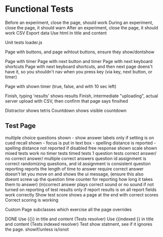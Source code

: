 # Functional Tests

Before an experiment, close the page, should work
During an experiment, close the page, it should warn
After an experiment, close the page, it should work
CSV Export data
Use html in title and content

Unit tests loader.js

Page with buttons, and page wihtout buttons, ensure they show/dontshow

Page with timer
Page with next button and timer
Page with next keyboard shortcuts
Page with next keyboard shortcuts, and then next page doens't have it, so you shouldn't nav when you press key (via key, next button, or timer)

Page with shown timer (true, false, and with 10 sec left)

Finish, typing 'results' shows results
Finish, intermediate "uploading", actual server upload with CSV, then confirm that page says finsihed

Distractor shows tetris
Countdown shows visible countdown

Test Page
---------
multiple choice questions shown
    - show answer labels only if setting is on
cued recall shown
    - focus is put in text box
    - spelling distance is reported
    - spelling distance not reported if disabled
free response shown
scale shown
mixed tests work
no timer tests
timed tests
1 question tests
correct answer/ no correct answer/ multiple correct answers
question id assignment is correct
randomizing questions, and id assignment is consistent
question reporting reports the length of time to answer
require correct answer doesn't let you move on and shows the ui message, (ensure this also doesnt screw up the question time counter for reporting how long it takes them to answer)
(in)correct answer plays correct sound or no sound if not turned on
reporting of test results only if report results is on
all report fields work correctly
Show test score shows a page at the end with correct scores
Correct scoring is working


Custom Page subclasses which exercise all the page overrides




DONE
Use {{}} in title and content (Tests resolver)
Use {{indexed }} in title and content (Tests indexed resolver)
Test show statment, see if it ignores the page. showif/unless is/isnot
